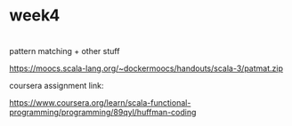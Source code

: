 # week4
#

pattern matching + other stuff

<https://moocs.scala-lang.org/~dockermoocs/handouts/scala-3/patmat.zip>

coursera assignment link:

<https://www.coursera.org/learn/scala-functional-programming/programming/89qyl/huffman-coding>

